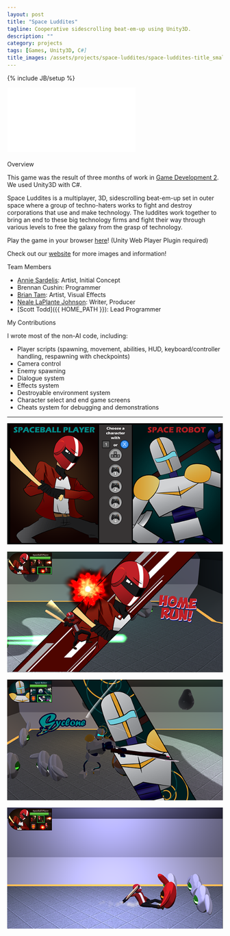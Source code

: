 ```yaml
---
layout: post
title: "Space Luddites"
tagline: Cooperative sidescrolling beat-em-up using Unity3D.
description: ""
category: projects
tags: [Games, Unity3D, C#]
title_images: /assets/projects/space-luddites/space-luddites-title_small.png
---
```

{% include JB/setup %}

<div class="video-wrapper"><iframe src="//player.vimeo.com/video/92751871" frameborder="0" webkitallowfullscreen mozallowfullscreen allowfullscreen></iframe></div>

<br>

<div class="section-heading">Overview</div>

This game was the result of three months of work in <a href="http://gamedev2-s14.wp.rpi.edu/">Game Development 2</a>. We used Unity3D with C#.

Space Luddites is a multiplayer, 3D, sidescrolling beat-em-up set in outer space where a group of techno-haters works to fight and destroy corporations that use and make technology. The luddites work together to bring an end to these big technology firms and fight their way through various levels to free the galaxy from the grasp of technology.

Play the game in your browser <a href="/assets/projects/space-luddites/web-build.html">here</a>! (Unity Web Player Plugin required)

Check out our <a href="http://snabb.webege.com/press/">website</a> for more images and information!

<div class="section-heading">Team Members</div>

* [Annie Sardelis](http://asardelis3.wix.com/portfolio/): Artist, Initial Concept
* Brennan Cushin: Programmer
* [Brian Tam](http://xinoph.webatu.com/): Artist, Visual Effects
* [Neale LaPlante Johnson](http://diokatsu.wix.com/portfolio/): Writer, Producer
* [Scott Todd]({{ HOME_PATH }}): Lead Programmer

<div class="section-heading">My Contributions</div>

I wrote most of the non-AI code, including:

* Player scripts (spawning, movement, abilities, HUD, keyboard/controller handling, respawning with checkpoints)
* Camera control
* Enemy spawning
* Dialogue system
* Effects system
* Destroyable environment system
* Character select and end game screens
* Cheats system for debugging and demonstrations

<hr>

<a href="/assets/projects/space-luddites/character-select_large.png"><img src="/assets/projects/space-luddites/character-select.png"></a>

<a href="/assets/projects/space-luddites/spaceballer-ultimate_large.png"><img src="/assets/projects/space-luddites/spaceballer-ultimate.png"></a>

<a href="/assets/projects/space-luddites/robot-ultimate_large.png"><img src="/assets/projects/space-luddites/robot-ultimate.png"></a>

<a href="/assets/projects/space-luddites/spaceballer-slide_large.png"><img src="/assets/projects/space-luddites/spaceballer-slide.png"></a>
